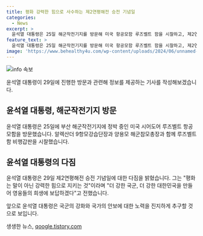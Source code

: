 ```yaml
---
title: 평화 강력한 힘으로 사수하는 제2연평해전 승전 기념일
categories:
  - News
excerpt: >
  윤석열 대통령은 25일 해군작전기지를 방문해 미국 항공모함 루즈벨트 함을 시찰하고, 제2연평해전 승전 기념일에 평화는 강력한 힘으로 지킨다며 더 강한 국군 다짐했습니다. 윤 대통령은 해전에서 전사한 영웅들을 기리며 국민에게 숭고한 희생을 기억하라고 당부했습니다. 영웅들의 희생을 전세계에 알리고 국가의 안보를 강화할 것을 다짐했습니다.
feature_text: >
  윤석열 대통령은 25일 해군작전기지를 방문해 미국 항공모함 루즈벨트 함을 시찰하고, 제2연평해전 승전 기념일에 평화는 강력한 힘으로 지킨다며 더 강한 국군 다짐했습니다. 윤 대통령은 해전에서 전사한 영웅들을 기리며 국민에게 숭고한 희생을 기억하라고 당부했습니다. 영웅들의 희생을 전세계에 알리고 국가의 안보를 강화할 것을 다짐했습니다.
image: 'https://www.behealthy4u.com/wp-content/uploads/2024/06/unnamed-file.png'
---
```


<p><img src="https://www.behealthy4u.com/wp-content/uploads/2024/06/unnamed-file.png" alt="info 속보" /></p>

<p>윤석열 대통령이 29일에 진행한 방문과 관련해 정보를 제공하는 기사를 작성해보겠습니다.</p>

<h2 data-ke-size="size26">윤석열 대통령, 해군작전기지 방문</h2>

<p>윤석열 대통령은 25일에 부산 해군작전기지에 정박 중인 미국 시어도어 루즈벨트 항공모함을 방문했습니다. 알렉산더 9항모강습단장과 양용모 해군참모총장과 함께 루즈벨트함 비행갑판을 시찰했습니다.</p>

<h2 data-ke-size="size26">윤석열 대통령의 다짐</h2>

<p>윤석열 대통령은 29일 제2연평해전 승전 기념일에 대한 다짐을 밝혔습니다. 그는 "평화는 말이 아닌 강력한 힘으로 지키는 것"이라며 "더 강한 국군, 더 강한 대한민국을 만들어 영웅들의 희생에 보답하겠다"고 전했습니다.</p>

<p>앞으로 윤석열 대통령은 국군의 강화와 국가의 안보에 대한 노력을 진지하게 추구할 것으로 보입니다.</p>
생생한 뉴스, <a href="https://qoogle.tistory.com" rel="dofollow">qoogle.tistory.com</a>


